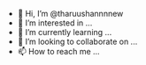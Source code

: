 - 👋 Hi, I’m @tharuushannnnew
- 👀 I’m interested in ...
- 🌱 I’m currently learning ...
- 💞️ I’m looking to collaborate on ...
- 📫 How to reach me ...

<!---
tharuushannnnew/tharuushannnnew is a ✨ special ✨ repository because its `README.md` (this file) appears on your GitHub profile.
You can click the Preview link to take a look at your changes.
--->
